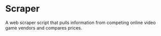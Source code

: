 # Scraper

A web scraper script that pulls information from competing online video game vendors and compares prices.
